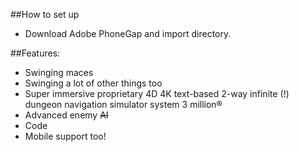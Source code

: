 ##How to set up
- Download Adobe PhoneGap and import directory.

##Features:
- Swinging maces
- Swinging a lot of other things too
- Super immersive proprietary 4D 4K text-based 2-way infinite (!) dungeon navigation simulator system 3 million®
- Advanced enemy ~~AI~~
- Code
- Mobile support too!
